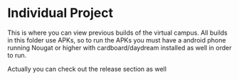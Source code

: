 # Individual Project

This is where you can view previous builds of the virtual campus. All builds in this folder use APKs, so to run the APKs you must have a android phone running Nougat or higher with cardboard/daydream installed as well in order to run.

Actually you can check out the release section as well
